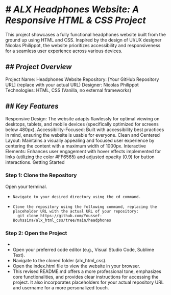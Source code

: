 # **_# ALX Headphones Website: A Responsive HTML & CSS Project_**

This project showcases a fully functional headphones website built from the ground up using HTML and CSS. Inspired by the design of UI/UX designer Nicolas Philippot, the website prioritizes accessibility and responsiveness for a seamless user experience across various devices.

## _**## Project Overview**_

Project Name: Headphones Website
Repository: [Your GitHub Repository URL] (replace with your actual URL)
Designer: Nicolas Philippot
Technologies: HTML, CSS (Vanilla, no external frameworks)

## **_## Key Features_**

Responsive Design: The website adapts flawlessly for optimal viewing on desktops, tablets, and mobile devices (specifically optimized for screens below 480px).
Accessibility-Focused: Built with accessibility best practices in mind, ensuring the website is usable for everyone.
Clean and Centered Layout: Maintains a visually appealing and focused user experience by centering the content with a maximum width of 1000px.
Interactive Elements: Enhances user engagement with hover effects implemented for links (utilizing the color #FF6565) and adjusted opacity (0.9) for button interactions.
Getting Started

### Step 1: Clone the Repository

Open your terminal.
*     Navigate to your desired directory using the cd command.
*     Clone the repository using the following command, replacing the placeholder URL with the actual URL of your repository:
        git clone https://github.com/Youssef-Bouhssina/alx_html_css/tree/main/headphones

### Step 2: Open the Project
* 
* Open your preferred code editor (e.g., Visual Studio Code, Sublime Text).
* Navigate to the cloned folder (alx_html_css).
* Open the index.html file to view the website in your browser.
* This revised README.md offers a more professional tone, emphasizes core functionalities, and provides clear instructions for accessing the project. It also incorporates placeholders for your actual repository URL and username for a more personalized touch.
